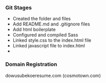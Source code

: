 ### Git Stages
- Created the folder and files
- Add README.md and .gitignore files
- Add html boilerplate
- Configured and compiled Sass
- Linked style.css to the index.html file
- Linked javascript file to index.html
- 

### Domain Registration
dowusubekoeresume.com (cosmotown.com)

